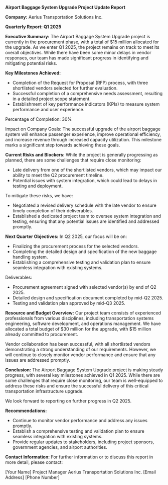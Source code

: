 **Airport Baggage System Upgrade Project Update Report**

**Company:** Aerius Transportation Solutions Inc.

**Quarterly Report: Q1 2025**

**Executive Summary:**
The Airport Baggage System Upgrade project is currently in the procurement phase, with a total of $15 million allocated for the upgrade. As we enter Q1 2025, the project remains on track to meet its overall objectives. While there have been some minor delays in vendor responses, our team has made significant progress in identifying and mitigating potential risks.

**Key Milestones Achieved:**

* Completion of the Request for Proposal (RFP) process, with three shortlisted vendors selected for further evaluation.
* Successful completion of a comprehensive needs assessment, resulting in a detailed project scope statement.
* Establishment of key performance indicators (KPIs) to measure system performance and user experience.

Percentage of Completion: 30%

Impact on Company Goals:
The successful upgrade of the airport baggage system will enhance passenger experience, improve operational efficiency, and increase revenue through increased capacity utilization. This milestone marks a significant step towards achieving these goals.

**Current Risks and Blockers:**
While the project is generally progressing as planned, there are some challenges that require close monitoring:

* Late delivery from one of the shortlisted vendors, which may impact our ability to meet the Q2 procurement timeline.
* Potential issues with system integration, which could lead to delays in testing and deployment.

To mitigate these risks, we have:
* Negotiated a revised delivery schedule with the late vendor to ensure timely completion of their deliverables.
* Established a dedicated project team to oversee system integration and testing, ensuring that any potential issues are identified and addressed promptly.

**Next Quarter Objectives:**
In Q2 2025, our focus will be on:

* Finalizing the procurement process for the selected vendors.
* Completing the detailed design and specification of the new baggage handling system.
* Establishing a comprehensive testing and validation plan to ensure seamless integration with existing systems.

Deliverables:
* Procurement agreement signed with selected vendor(s) by end of Q2 2025.
* Detailed design and specification document completed by mid-Q2 2025.
* Testing and validation plan approved by mid-Q3 2025.

**Resource and Budget Overview:**
Our project team consists of experienced professionals from various disciplines, including transportation systems engineering, software development, and operations management. We have allocated a total budget of $30 million for the upgrade, with $15 million already committed to procurement.

Vendor collaboration has been successful, with all shortlisted vendors demonstrating a strong understanding of our requirements. However, we will continue to closely monitor vendor performance and ensure that any issues are addressed promptly.

**Conclusion:**
The Airport Baggage System Upgrade project is making steady progress, with several key milestones achieved in Q1 2025. While there are some challenges that require close monitoring, our team is well-equipped to address these risks and ensure the successful delivery of this critical transportation infrastructure upgrade.

We look forward to reporting on further progress in Q2 2025.

**Recommendations:**

* Continue to monitor vendor performance and address any issues promptly.
* Establish a comprehensive testing and validation plan to ensure seamless integration with existing systems.
* Provide regular updates to stakeholders, including project sponsors, government agencies, and airport authorities.

**Contact Information:**
For further information or to discuss this report in more detail, please contact:

[Your Name]
Project Manager
Aerius Transportation Solutions Inc.
[Email Address]
[Phone Number]